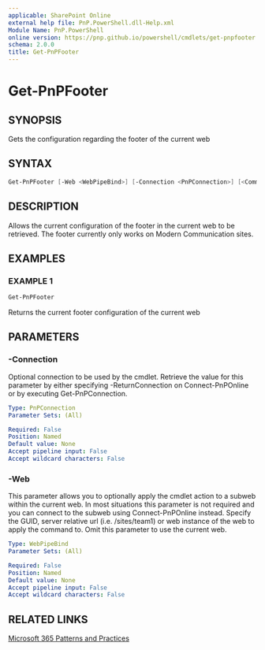 ```yaml
---
applicable: SharePoint Online
external help file: PnP.PowerShell.dll-Help.xml
Module Name: PnP.PowerShell
online version: https://pnp.github.io/powershell/cmdlets/get-pnpfooter
schema: 2.0.0
title: Get-PnPFooter
---
```


# Get-PnPFooter

## SYNOPSIS
Gets the configuration regarding the footer of the current web

## SYNTAX

```powershell
Get-PnPFooter [-Web <WebPipeBind>] [-Connection <PnPConnection>] [<CommonParameters>]
```

## DESCRIPTION
Allows the current configuration of the footer in the current web to be retrieved. The footer currently only works on Modern Communication sites.

## EXAMPLES

### EXAMPLE 1
```powershell
Get-PnPFooter
```

Returns the current footer configuration of the current web

## PARAMETERS

### -Connection
Optional connection to be used by the cmdlet. Retrieve the value for this parameter by either specifying -ReturnConnection on Connect-PnPOnline or by executing Get-PnPConnection.

```yaml
Type: PnPConnection
Parameter Sets: (All)

Required: False
Position: Named
Default value: None
Accept pipeline input: False
Accept wildcard characters: False
```

### -Web
This parameter allows you to optionally apply the cmdlet action to a subweb within the current web. In most situations this parameter is not required and you can connect to the subweb using Connect-PnPOnline instead. Specify the GUID, server relative url (i.e. /sites/team1) or web instance of the web to apply the command to. Omit this parameter to use the current web.

```yaml
Type: WebPipeBind
Parameter Sets: (All)

Required: False
Position: Named
Default value: None
Accept pipeline input: False
Accept wildcard characters: False
```

## RELATED LINKS

[Microsoft 365 Patterns and Practices](https://aka.ms/m365pnp)